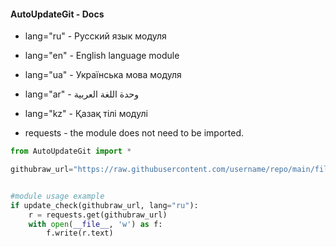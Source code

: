 #### AutoUpdateGit - Docs

- lang="ru" - Русский язык модуля
- lang="en" - English language module
- lang="ua" - Українська мова модуля
- lang="ar" - وحدة اللغة العربية
- lang="kz" - Қазақ тілі модулі

- requests - the module does not need to be imported.


```py
from AutoUpdateGit import *

githubraw_url="https://raw.githubusercontent.com/username/repo/main/file.py" # url raw file


#module usage example
if update_check(githubraw_url, lang="ru"):
    r = requests.get(githubraw_url)
    with open(__file__, 'w') as f:
        f.write(r.text)
```
